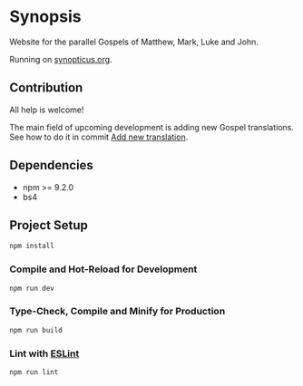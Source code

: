 # Synopsis
Website for the parallel Gospels of Matthew, Mark, Luke and John.

Running on [synopticus.org](https://www.synopticus.org/).

## Contribution
All help is welcome!

The main field of upcoming development is adding new Gospel translations. See how to do it in commit [Add new translation](https://github.com/anwolosz/synopsis/commit/92a87e3fd6ee29f74109729fcfd058e175cb1182).
<!-- Daily reading -->


## Dependencies

- npm >= 9.2.0
- bs4 

## Project Setup

```sh
npm install
```

### Compile and Hot-Reload for Development

```sh
npm run dev
```

### Type-Check, Compile and Minify for Production

```sh
npm run build
```

### Lint with [ESLint](https://eslint.org/)

```sh
npm run lint
```
